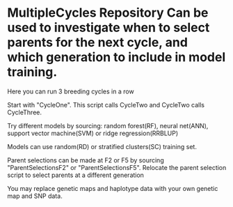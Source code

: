 # MultipleCycles Repository Can be used to investigate when to select parents for the next cycle, and which generation to include in model training. 

Here you can run 3 breeding cycles in a row

Start with "CycleOne". This script calls CycleTwo and CycleTwo calls CycleThree.

Try different models by sourcing: random forest(RF), neural net(ANN), support vector machine(SVM) or ridge regression(RRBLUP)

Models can use random(RD) or stratified clusters(SC) training set. 

Parent selections can be made at F2 or F5 by sourcing "ParentSelectionsF2" or "ParentSelectionsF5".
Relocate the parent selection script to select parents at a different generation

You may replace genetic maps and haplotype data with your own genetic map and SNP data.
